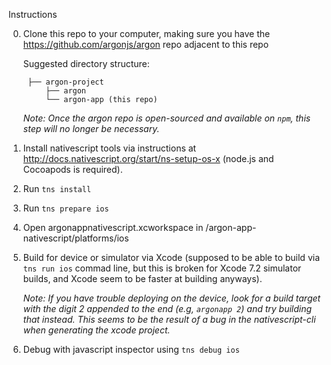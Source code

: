 
Instructions

0. Clone this repo to your computer, making sure you have the 
https://github.com/argonjs/argon repo adjacent to this repo 

    Suggested directory structure: 
    
        ├── argon-project
            ├── argon
            └── argon-app (this repo)
            
    *Note: Once the argon repo is open-sourced and available on `npm`, 
    this step will no longer be necessary.* 

1. Install nativescript tools via instructions at 
http://docs.nativescript.org/start/ns-setup-os-x (node.js and 
Cocoapods is required). 

2. Run `tns install`

3. Run `tns prepare ios`

4. Open argonappnativescript.xcworkspace in /argon-app-nativescript/platforms/ios

5. Build for device or simulator via Xcode (supposed to be able to build 
via `tns run ios` commad line, but this is broken for Xcode 7.2 simulator 
builds, and Xcode seem to be faster at building anyways).

    *Note: If you have trouble deploying on the device, 
    look for a build target with the digit 2 appended to the 
    end (e.g, `argonapp 2`) and try building that instead. This seems to 
    be the result of a bug in the nativescript-cli when generating 
    the xcode project.* 

6. Debug with javascript inspector using `tns debug ios`
